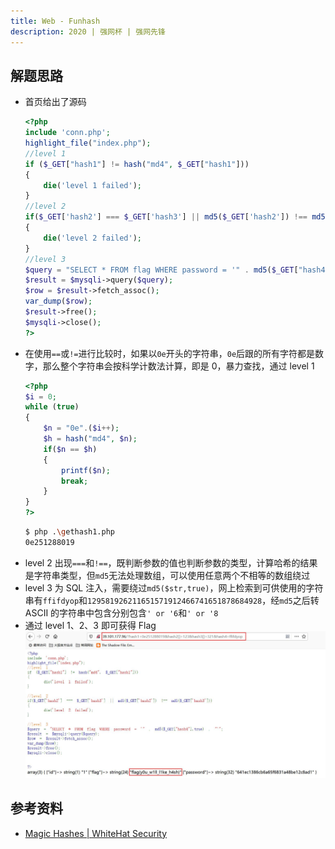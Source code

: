```yaml
---
title: Web - Funhash
description: 2020 | 强网杯 | 强网先锋
---
```


## 解题思路

- 首页给出了源码
    ```php
    <?php
    include 'conn.php';
    highlight_file("index.php");
    //level 1
    if ($_GET["hash1"] != hash("md4", $_GET["hash1"]))
    {
        die('level 1 failed');
    }
    //level 2
    if($_GET['hash2'] === $_GET['hash3'] || md5($_GET['hash2']) !== md5($_GET['hash3']))
    {
        die('level 2 failed');
    }
    //level 3
    $query = "SELECT * FROM flag WHERE password = '" . md5($_GET["hash4"],true) . "'";
    $result = $mysqli->query($query);
    $row = $result->fetch_assoc();
    var_dump($row);
    $result->free();
    $mysqli->close();
    ?>
    ```
- 在使用`==`或`!=`进行比较时，如果以`0e`开头的字符串，`0e`后跟的所有字符都是数字，那么整个字符串会按科学计数法计算，即是 $0$，暴力查找，通过 level 1
    ```php
    <?php
    $i = 0;
    while (true)
    {
        $n = "0e".($i++);
        $h = hash("md4", $n);
        if($n == $h)
        {
            printf($n);
            break;
        }
    }
    ?>
    ```
    ```bash
    $ php .\gethash1.php
    0e251288019
    ```
- level 2 出现`===`和`!==`，既判断参数的值也判断参数的类型，计算哈希的结果是字符串类型，但`md5`无法处理数组，可以使用任意两个不相等的数组绕过
- level 3 为 SQL 注入，需要绕过`md5($str,true)`，网上检索到可供使用的字符串有`ffifdyop`和`129581926211651571912466741651878684928`，经`md5`之后转 ASCII 的字符串中包含分别包含`' or '6`和`' or '8`
- 通过 level 1、2、3 即可获得 Flag<br>
![获得 Flag！](img/funhash01.jpg)

## 参考资料

- [Magic Hashes | WhiteHat Security](https://www.whitehatsec.com/blog/magic-hashes/)